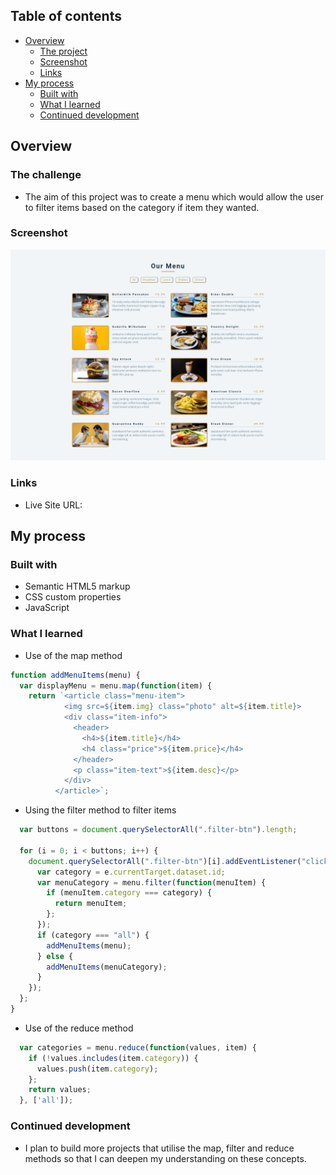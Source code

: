 ## Table of contents

- [Overview](#overview)
  - [The project](#the-project)
  - [Screenshot](#screenshot)
  - [Links](#links)
- [My process](#my-process)
  - [Built with](#built-with)
  - [What I learned](#what-i-learned)
  - [Continued development](#continued-development)

## Overview

### The challenge

- The aim of this project was to create a menu which would allow the user to filter items based on the category if item they wanted.

### Screenshot

![](./Menu.png)

### Links

- Live Site URL: 

## My process

### Built with

- Semantic HTML5 markup
- CSS custom properties
- JavaScript

### What I learned

- Use of the map method

```js
function addMenuItems(menu) {
  var displayMenu = menu.map(function(item) {
    return `<article class="menu-item">
            <img src=${item.img} class="photo" alt=${item.title}>
            <div class="item-info">
              <header>
                <h4>${item.title}</h4>
                <h4 class="price">${item.price}</h4>
              </header>
              <p class="item-text">${item.desc}</p>
            </div>
          </article>`;
```

- Using the filter method to filter items

```js
  var buttons = document.querySelectorAll(".filter-btn").length;

  for (i = 0; i < buttons; i++) {
    document.querySelectorAll(".filter-btn")[i].addEventListener("click", function(e) {
      var category = e.currentTarget.dataset.id;
      var menuCategory = menu.filter(function(menuItem) {
        if (menuItem.category === category) {
          return menuItem;
        };
      });
      if (category === "all") {
        addMenuItems(menu);
      } else {
        addMenuItems(menuCategory);
      }
    });
  };
}
```

- Use of the reduce method

```js
  var categories = menu.reduce(function(values, item) {
    if (!values.includes(item.category)) {
      values.push(item.category);
    };
    return values;
  }, ['all']);
```




### Continued development

- I plan to build more projects that utilise the map, filter and reduce methods so that I can deepen my understanding on these concepts.

